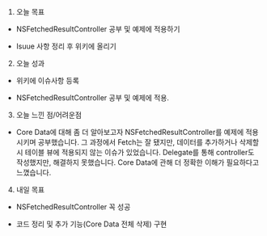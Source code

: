 1. 오늘 목표

- NSFetchedResultController 공부 및 예제에 적용하기

- Isuue 사항 정리 후 위키에 올리기



2. 오늘 성과

- 위키에 이슈사항 등록

- NSFetchedResultController 공부 및 예제에 적용.



3. 오늘 느낀 점/어려운점

- Core Data에 대해 좀 더 알아보고자 NSFetchedResultController를 예제에 적용시키며 공부했습니다. 그 과정에서 Fetch는 잘 됐지만, 데이터를 추가하거나 삭제할 시 테이블 뷰에 적용되지 않는 이슈가 있었습니다. Delegate를 통해 controller도 작성했지만, 해결하지 못했습니다. Core Data에 관해 더 정확한 이해가 필요하다고 느꼈습니다.



4. 내일 목표

 - NSFetchedResultController 꼭 성공

- 코드 정리 및 추가 기능(Core Data 전체 삭제) 구현